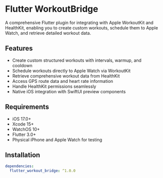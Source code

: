 # Flutter WorkoutBridge

A comprehensive Flutter plugin for integrating with Apple WorkoutKit and HealthKit, enabling you to create custom workouts, schedule them to Apple Watch, and retrieve detailed workout data.

## Features

- Create custom structured workouts with intervals, warmup, and cooldown
- Schedule workouts directly to Apple Watch via WorkoutKit
- Retrieve comprehensive workout data from HealthKit
- Access GPS route data and heart rate information
- Handle HealthKit permissions seamlessly
- Native iOS integration with SwiftUI preview components

## Requirements

- iOS 17.0+
- Xcode 15+
- WatchOS 10+
- Flutter 3.0+
- Physical iPhone and Apple Watch for testing

## Installation

```yaml
dependencies:
  flutter_workout_bridge: ^1.0.0